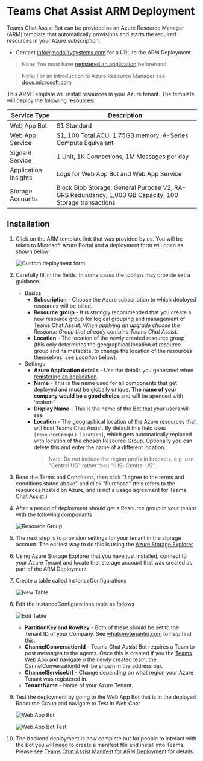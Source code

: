 # Teams Chat Assist ARM Deployment

Teams Chat Assist Bot can be provided as an Azure Resource Manager (ARM) template that automatically provisions and starts the required resources in your Azure subscription.

- Contact info@modalitysystems.com for a URL to the ARM Deployment.

> Note: You must have [registered an application](registerapplication.md) beforehand.

> Note: For an introduction to Azure Resource Manager see [docs.microsoft.com](https://docs.microsoft.com/en-us/azure/azure-resource-manager/resource-group-overview).

This ARM Template will install resources in your Azure tenant. The template will deploy the following resources:

| Service Type  | Description   |
| ------------- | ------------- |
| Web App Bot  | S1 Standard |
| Web App Service  | S1, 100 Total ACU, 1.75GB memory, A-Series Compute Equivalant  |
| SignalR Service  | 1 Unit, 1K Connections, 1M Messages per day  |
| Application Insights  | Logs for Web App Bot and Web App Service |
| Storage Accounts  | Block Blob Storage, General Purpose V2, RA-GRS Redundancy, 1,000 GB Capacity, 100 Storage transactions |

## Installation

1. Click on the ARM template link that was provided by us. You will be taken to Microsoft Azure Portal and a deployment form will open as shown below.

   ![Custom deployment form](images/armDeployForm.png)

2. Carefully fill in the fields. In some cases the tooltips may provide extra guidance. 
   - Basics
     - **Subscription** - Choose the Azure subscription to which deployed resources will be billed.
     - **Resource group** - It is strongly recommended that you create a new resource group for logical grouping and management of Teams Chat Assist. *When applying an upgrade choose the Resource Group that already contains Teams Chat Assist.*
     - **Location** - The location of the newly created resource group (this only determines the geographical location of resource group and its metadata, to change the location of the resources themselves, see *Location* below).
   - Settings
     - **Azure Application details** - Use the details you generated when [registering an application](applicationRegistration.md).
     - **Name** - This is the name used for all components that get deployed and must be globally unique. **The name of your company would be a good choice** and will be apended with 'tcabot-'
     - **Display Name** - This is the name of the Bot that your users will see
     - **Location** - The geographical location of the Azure resources that will host Teams Chat Assist. By default this field uses `[resourceGroup().location]`, which gets automatically replaced with location of the chosen Resource Group. Optionally you can delete this and enter the name of a different location.
       > Note: Do not include the region prefix in brackets, e.g. use "Central US" rather than "(US) Central US".

3. Read the Terms and Conditions, then click "I agree to the terms and conditions stated above" and click "Purchase" (this refers to the resources hosted on Azure, and is not a usage agreement for Teams Chat Assist.)

4. After a period of deployment should get a Resource group in your tenant with the following componants

   ![Resource Group](images/resourceGroup.png)

5. The next step is to provision settings for your tenant in the storage account. The easiest way to do this is using the [Azure Storage Explorer](https://azure.microsoft.com/en-us/features/storage-explorer/)

6. Using Azure Storage Explorer that you have just installed, connect to your Azure Tenant and locate that storage account that was created as part of the ARM Deployment

7. Create a table called InstanceConfigurations

   ![New Table](images/newTable.png)

7. Edit the InstanceConfigurations table as follows

   ![Edit Table](images/editTable.png)

   - **PartitionKey and RowKey** - Both of these should be set to the Tenant ID of your Company. See [whatsmytenantid.com](https://www.whatismytenantid.com/) to help find this.
   - **ChannelConversationId** - Teams Chat Assist Bot requires a Team to post messages to the agents. Once this is created if you the [Teams Web App](https://teams.microsoft.com/) and navigate o the newly created team, the CannelConversationId will be shown in the address bar.
   - **ChannelServiceUrl** - Change depanding on what region your Azure Tenant was registered in.
   - **TenantName** - Name of your Azure Tenant.

8. Test the deployment by going to the Web App Bot that is in the deployed Rocource Group and navigate to Test in Web Chat

   ![Web App Bot](images/webAppBot.png)

   ![Web App Bot Test](images/webAppBotTest.png)

10. The backend deployment is now complete but for people to interact with the Bot you will need to create a manifest file and install into Teams. Please see [Teams Chat Assist Manifest for ARM Deployment](armmanifest.md) for details.
